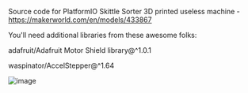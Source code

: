 Source code for PlatformIO Skittle Sorter 3D printed useless machine - https://makerworld.com/en/models/433867

You'll need additional libraries from these awesome folks:

adafruit/Adafruit Motor Shield library@^1.0.1

waspinator/AccelStepper@^1.64

![image](https://github.com/FourBasic/Skittle-Sorter/assets/79863927/33dcb580-3cbd-4771-98bd-12c1f5939a3c)
